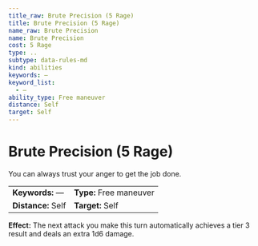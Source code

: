 ```yaml
---
title_raw: Brute Precision (5 Rage)
title: Brute Precision (5 Rage)
name_raw: Brute Precision
name: Brute Precision
cost: 5 Rage
type: ..
subtype: data-rules-md
kind: abilities
keywords: —
keyword_list:
  - —
ability_type: Free maneuver
distance: Self
target: Self
---
```


# Brute Precision (5 Rage)

You can always trust your anger to get the job done.

|                    |                         |
| :----------------- | :---------------------- |
| **Keywords:** —    | **Type:** Free maneuver |
| **Distance:** Self | **Target:** Self        |

**Effect:** The next attack you make this turn automatically achieves a tier 3 result and deals an extra 1d6 damage.
